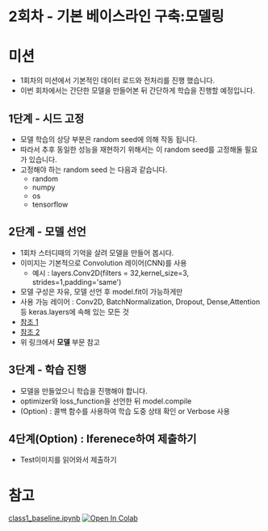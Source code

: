 # 2회차 - 기본 베이스라인 구축:모델링
# 미션 
- 1회차의 미션에서 기본적인 데이터 로드와 전처리를 진행 했습니다. 
- 이번 회차에서는 간단한 모델을 만들어본 뒤 간단하게 학습을 진행할 예정입니다. 


## 1단계 - 시드 고정 
- 모델 학습의 상당 부분은 random seed에 의해 작동 됩니다. 
- 따라서 추후 동일한 성능을 재현하기 위해서는 이 random seed를 고정해둘 필요가 있습니다. 
- 고정해야 하는 random seed 는 다음과 같습니다. 
  - random 
  - numpy 
  - os 
  - tensorflow 
  
## 2단계 - 모델 선언 
- 1회차 스터디때의 기억을 살려 모델을 만들어 봅시다. 
- 이미지는 기본적으로 Convolution 레이어(CNN)를 사용
  - 예시 : layers.Conv2D(filters = 32,kernel_size=3, strides=1,padding='same')
- 모델 구성은 자유, 모델 선언 후 model.fit이 가능하게만 
- 사용 가능 레이어 : Conv2D, BatchNormalization, Dropout, Dense,Attention 등 keras.layers에 속해 있는 모든 것 
- [참조 1](https://github.com/dhrim/2022_DL_competition_study/blob/master/material/deep_learning/template_image_data_vanilla_cnn_classification.ipynb)
- [참조 2](https://github.com/dhrim/2022_DL_competition_study/blob/master/material/deep_learning/template_image_data_transfer_learning_classification.ipynb)
- 위 링크에서 **모델** 부문 참고 

## 3단계 - 학습 진행 
- 모델을 만들었으니 학습을 진행해야 합니다. 
- optimizer와 loss_function을 선언한 뒤 model.compile
- (Option) : 콜백 함수를 사용하여 학습 도중 상태 확인 or Verbose 사용 


## 4단계(Option) : Iferenece하여 제출하기 
- Test이미지를 읽어와서 제출하기 

# 참고 
[class1_baseline.ipynb](Baseline/class2_Baseline.ipynb) [![Open In Colab](https://colab.research.google.com/assets/colab-badge.svg)](https://colab.research.google.com/github/crimama/DL_competition_study/blob/main/Baseline/class2_Baseline.ipynb)
